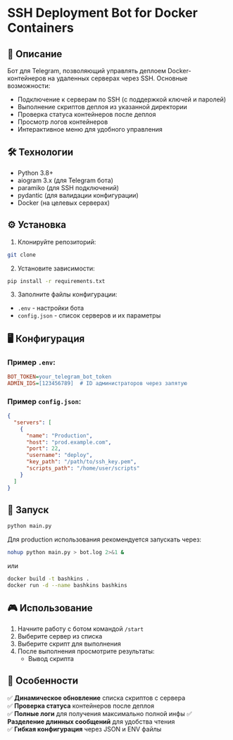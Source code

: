 # SSH Deployment Bot for Docker Containers

## 📌 Описание

Бот для Telegram, позволяющий управлять деплоем Docker-контейнеров на удаленных серверах через SSH. Основные возможности:

- Подключение к серверам по SSH (с поддержкой ключей и паролей)
- Выполнение скриптов деплоя из указанной директории
- Проверка статуса контейнеров после деплоя
- Просмотр логов контейнеров
- Интерактивное меню для удобного управления

## 🛠 Технологии

- Python 3.8+
- aiogram 3.x (для Telegram бота)
- paramiko (для SSH подключений)
- pydantic (для валидации конфигурации)
- Docker (на целевых серверах)

## ⚙️ Установка

1. Клонируйте репозиторий:
```bash
git clone
```

2. Установите зависимости:
```bash
pip install -r requirements.txt
```

3. Заполните файлы конфигурации:
- `.env` - настройки бота
- `config.json` - список серверов и их параметры

## 🖥 Конфигурация

### Пример `.env`:
```ini
BOT_TOKEN=your_telegram_bot_token
ADMIN_IDS=[123456789]  # ID администраторов через запятую
```

### Пример `config.json`:
```json
{
  "servers": [
    {
      "name": "Production",
      "host": "prod.example.com",
      "port": 22,
      "username": "deploy",
      "key_path": "/path/to/ssh_key.pem",
      "scripts_path": "/home/user/scripts"
    }
  ]
}
```

## 🚀 Запуск

```bash
python main.py
```

Для production использования рекомендуется запускать через:
```bash
nohup python main.py > bot.log 2>&1 &
```
или
```bash
docker build -t bashkins .
docker run -d --name bashkins bashkins
```

## 🎮 Использование

1. Начните работу с ботом командой `/start`
2. Выберите сервер из списка
3. Выберите скрипт для выполнения
4. После выполнения просмотрите результаты:
   - Вывод скрипта

## 📌 Особенности

✅ **Динамическое обновление** списка скриптов с сервера  
✅ **Проверка статуса** контейнеров после деплоя  
✅ **Полные логи** для получения максимально полной инфы
✅ **Разделение длинных сообщений** для удобства чтения  
✅ **Гибкая конфигурация** через JSON и ENV файлы  
